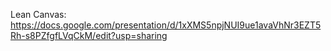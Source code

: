 Lean Canvas: https://docs.google.com/presentation/d/1xXMS5npjNUI9ue1avaVhNr3EZT5Rh-s8PZfgfLVqCkM/edit?usp=sharing
